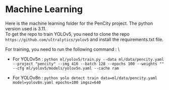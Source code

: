 # Machine Learning

Here is the machine learning folder for the PenCity project. The python version used is 3.11. \
To get the repo to train YOLOv5, you need to clone the repo `https://github.com/ultralytics/yolov5` and install the requirements.txt file.

For training, you need to run the following command : \

-   For YOLOv5n :
    `python ml/yolov5/train.py --data ml/data/pencity.yaml --project "pencity" --img 416 --batch 128 --epochs 100 --weights "" --cfg ml/yolov5/models/yolov5n.yaml --cache ram`

-   For YOLOv8n :
    `python yolo detect train data=ml/data/pencity.yaml model=yolov8n.yaml epochs=100 imgsz=640`
